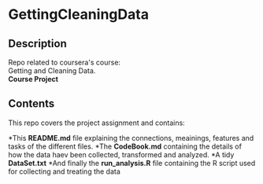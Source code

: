 GettingCleaningData
===================

Description
-----------

Repo related to coursera's course:  
Getting and Cleaning Data.  
**Course Project**


Contents
--------
This repo covers the project assignment and contains:

*This __README.md__ file explaining the connections, meainings, features and tasks of the different files.
*The __CodeBook.md__ containing the details of how the data haev been collected, transformed and analyzed.
*A tidy __DataSet.txt__
*And finally the __run_analysis.R__ file containing the R script used for collecting and treating the data


